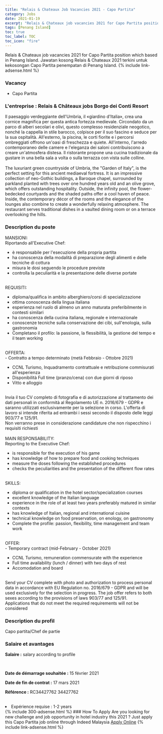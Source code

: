 ```yaml
---
title: "Relais & Chateaux Job Vacancies 2021 - Capo Partita" 
category: Jobs 
date: 2021-01-19 
excerpt: "Relais & Chateaux job vacancies 2021 for Capo Partita position which based in Penang Island. Jawatan kosong Relais & Chateaux 2021 terkini untuk kekosongan Capo Partita penempatan di Penang Island" 
tags: [Penang Island] 
toc: true 
toc_label: TOC 
toc_icon: "fire" 
--- 
```


Relais & Chateaux job vacancies 2021 for Capo Partita position which based in Penang Island. Jawatan kosong Relais & Chateaux 2021 terkini untuk kekosongan Capo Partita penempatan di Penang Island. 
{% include link-adsense.html %} 
### Vacancy 
- Capo Partita 
<div><div><div><h3><b>L'entreprise : </b><b>Relais &amp; Ch&#226;teaux jobs Borgo dei Conti Resort</b></h3>
<div>Il paesaggio verdeggiante dell'Umbria, il &#171;giardino d'Italia&#187;, crea una cornice magnifica per questa antica fortezza medievale. Circondato da un parco di alberi secolari e olivi, questo complesso residenziale neogotico, nonch&#233; la cappella in stile barocco, colpisce per il suo fascino e seduce per la sua ospitalit&#224;. All'esterno, la piscina, le corti fiorite e i percorsi ombreggiati offrono un'oasi di freschezza e quiete. All'interno, l'arredo contemporaneo delle camere e l'eleganza dei saloni contribuiscono a creare un'atmosfera distesa. Il ristorante propone una cucina tradizionale da gustare in una bella sala a volta o sulla terrazza con vista sulle colline.<br>
<br>
The luxuriant green countryside of Umbria, the "Garden of Italy", is the perfect setting for this ancient mediaeval fortress. It is an impressive collection of neo-Gothic buildings, a Baroque chapel, surrounded by parkland planted with trees over one hundred years old and an olive grove, which offers outstanding hospitality. Outside, the infinity pool, the flower-bedecked courtyards and the shaded paths offer a cool haven of peace. Inside, the contemporary d&#233;cor of the rooms and the elegance of the lounges also combine to create a wonderfully relaxing atmosphere. The restaurant serves traditional dishes in a vaulted dining room or on a terrace overlooking the hills.
</div></div><div></div><div><h3><b>Description du poste</b></h3>
<div>MANSIONI:<br>
Riportando all'Executive Chef:<br>
<ul><li>&#232; responsabile per l'esecuzione della propria partita</li><li>ha conoscenza della modalit&#224; di preparazione degli alimenti e delle tecniche di cottura</li><li>misura le dosi seguendo le procedure previste</li><li>controlla la peculiarit&#224; e la presentazione delle diverse portate</li></ul><br>
REQUISITI:<br>
<ul><li>diploma/qualifica in ambito alberghiero/corsi di specializzazione</li><li>ottima conoscenza della lingua italiana</li><li>esperienza nel ruolo di almeno un anno maturata preferibilmente in contesti similari</li><li>ha conoscenza della cucina italiana, regionale e internazionale</li><li>conoscenze tecniche sulla conservazione dei cibi, sull'enologia, sulla gastronomia
</li><li>Completano il profilo: la passione, la flessibilit&#224;, la gestione del tempo e il team working</li></ul><br>
OFFERTA:<br>
- Contratto a tempo determinato (met&#224; Febbraio - Ottobre 2021)
<br>
<ul><li>CCNL Turismo, Inquadramento contrattuale e retribuzione commisurati all'esperienza</li><li>Disponibilit&#224; Full time (pranzo/cena) con due giorni di riposo</li><li>Vitto e alloggio
</li></ul><br>
Invia il tuo CV completo di fotografia e di autorizzazione al trattamento dei dati personali in conformit&#224; al Regolamento UE n. 2016/679 - GDPR e saranno utilizzati esclusivamente per la selezione in corso. L'offerta di lavoro si intende riferita ad entrambi i sessi secondo il disposto delle leggi 903/77 e 125/91.<br>
Non verranno prese in considerazione candidature che non rispecchino i requisiti richiesti<br>
<br>
MAIN RESPONSABILITY:<br>
Reporting to the Executive Chef:<br>
<ul><li>is responsible for the execution of his game</li><li>has knowledge of how to prepare food and cooking techniques</li><li>measure the doses following the established procedures</li><li>checks the peculiarities and the presentation of the different flow rates</li></ul><br>
SKILLS:<br>
<ul><li>diploma or qualification in the hotel sector/specialization courses</li><li>excellent knowledge of the Italian language</li><li>experience in the role of at least two years preferably matured in similar contexts</li><li>has knowledge of Italian, regional and international cuisine</li><li>technical knowledge on food preservation, on enology, on gastronomy</li><li>Complete the profile: passion, flexibility, time management and team work</li></ul><br>
OFFER:<br>
- Temporary contract (mid-February - October 2021)
<br>
<ul><li>CCNL Turismo, remuneration commensurate with the experience</li><li>Full time availability (lunch / dinner) with two days of rest</li><li>Accomodation and board</li></ul><br>
Send your CV complete with photo and authorization to process personal data in accordance with EU Regulation no. 2016/679 - GDPR and will be used exclusively for the selection in progress. The job offer refers to both sexes according to the provisions of laws 903/77 and 125/91.<br>
Applications that do not meet the required requirements will not be considered
</div></div><div><h3><b>Description du profil</b></h3>
Capo partita/Chef de partie
</div><div><h3><b>Salaire et avantages</b></h3>
<p><b>Salaire :</b> salary according to profile<br>
</p></div><div><br>
<p><b>Date de d&#233;marrage souhait&#233;e :</b> 15 f&#233;vrier 2021</p>
<p><b>Date de fin de contrat :</b> 17 mars 2021</p>
<p><b>R&#233;f&#233;rence :</b> RC34427762 34427762</p></div></div>
<br><div></div><li>Exp&#233;rience requise : 1-2 years</li></div> 
{% include 300-adsense.html %} 
### How To Apply 
Are you looking for new challenge and job opportunity in hotel industry this 2021 ?
Just apply this Capo Partita job online through Indeed Malaysia 
<a href="https://malaysia.indeed.com/viewjob?jk=fe1ac3e6a4f89f93" class="btn btn--info" target="_blank" rel="nofollow noopenner">Apply Online</a> 
{% include link-adsense.html %} 
